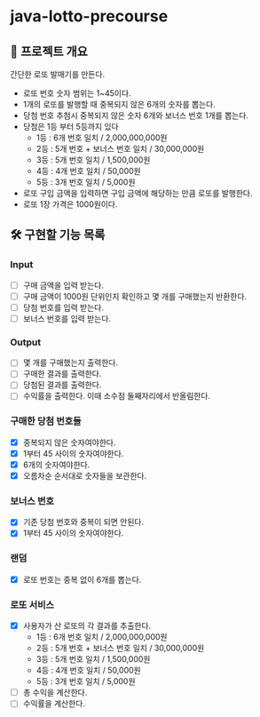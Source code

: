 # java-lotto-precourse

## 💪 프로젝트 개요

간단한 로또 발매기를 만든다.

- 로또 번호 숫자 범위는 1~45이다.
- 1개의 로또를 발행할 때 중복되지 않은 6개의 숫자를 뽑는다.
- 당첨 번호 추첨시 중복되지 않은 숫자 6개와 보너스 번호 1개를 뽑는다.
- 당첨은 1등 부터 5등까지 있다
    - 1등 : 6개 번호 일치 / 2,000,000,000원
    - 2등 : 5개 번호 + 보너스 번호 일치 / 30,000,000원
    - 3등 : 5개 번호 일치 / 1,500,000원
    - 4등 : 4개 번호 일치 / 50,000원
    - 5등 : 3개 번호 일치 / 5,000원
- 로또 구입 금액을 입력하면 구입 금액에 해당하는 만큼 로또를 발행한다.
- 로또 1장 가격은 1000원이다.

## 🛠️ 구현할 기능 목록

### Input

- [ ] 구매 금액을 입력 받는다.
- [ ] 구매 금액이 1000원 단위인지 확인하고 몇 개를 구매했는지 반환한다.
- [ ] 당첨 번호를 입력 받는다.
- [ ] 보너스 번호를 입력 받는다.

### Output

- [ ] 몇 개를 구매했는지 출력한다.
- [ ] 구매한 결과를 출력한다.
- [ ] 당첨된 결과를 출력한다.
- [ ] 수익률을 출력한다. 이때 소수점 둘째자리에서 반올림한다.

### 구매한 당첨 번호들

- [X] 중복되지 않은 숫자여야한다.
- [X] 1부터 45 사이의 숫자여야한다.
- [X] 6개의 숫자여야한다.
- [X] 오름차순 순서대로 숫자들을 보관한다.

### 보너스 번호

- [X] 기존 당첨 번호와 중복이 되면 안된다.
- [X] 1부터 45 사이의 숫자여야한다.

### 랜덤

- [X] 로또 번호는 중복 없이 6개를 뽑는다.

### 로또 서비스

- [X] 사용자가 산 로또의 각 결과를 추출한다.
    - 1등 : 6개 번호 일치 / 2,000,000,000원
    - 2등 : 5개 번호 + 보너스 번호 일치 / 30,000,000원
    - 3등 : 5개 번호 일치 / 1,500,000원
    - 4등 : 4개 번호 일치 / 50,000원
    - 5등 : 3개 번호 일치 / 5,000원
- [ ] 총 수익을 계산한다.
- [ ] 수익률을 계산한다.
